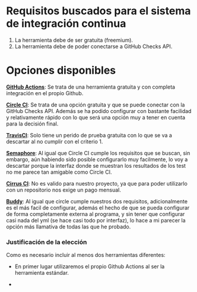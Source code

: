 # Requisitos buscados para el sistema de integración continua
1. La herramienta debe de ser gratuita (freemium).
2. La herramienta debe de poder conectarse a GitHub Checks API.

# Opciones disponibles

**[GitHub Actions](https://github.com/features/actions)**: Se trata de una herramienta gratuita y con completa integración en el propio Github.

**[Circle CI](https://circleci.com/)**: Se trata de una opción gratuita y que se puede conectar con la GitHub Checks API. Además se ha podido configurar con bastante facilidad y relativamente rápido con lo que será una opción muy a tener en cuenta para la decisión final.

**[TravisCI](https://app.travis-ci.com/)**: Solo tiene un perido de prueba gratuita con lo que se va a descartar al no cumplir con el criterio 1.

**[Semaphore](https://semaphoreci.com/)**: Al igual que Circle CI cumple los requisitos que se buscan, sin embargo, aún habiendo sido posible configurarlo muy facilmente, lo voy a descartar porque la interfaz donde se muestran los resultados de los test no me parece tan amigable como Circle CI.

**[Cirrus CI](https://cirrus-ci.org/)**: No es valido para nuestro proyecto, ya que para poder utilizarlo con un repositorio nos exige un pago mensual.

**[Buddy](https://buddy.works/)**: Al igual que circle cumple nuestros dos requisitos, adicionalmente es el más facil de configurar, además el hecho de que se pueda configurar de forma completamente externa al programa, y sin tener que configurar casi nada del yml (se hace casi todo por interfaz), lo hace a mi parecer la opción más llamativa de todas las que he probado.

### Justificación de la elección
Como es necesario incluir al menos dos herramientas diferentes:

- En primer lugar utilizaremos el propio Github Actions al ser la herramienta estándar.

- 
